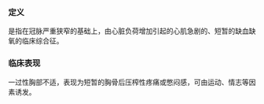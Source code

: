 ### 定义
是指在冠脉严重狭窄的基础上，由心脏负荷增加引起的心肌急剧的、短暂的缺血缺氧的临床综合征。
### 临床表现
一过性胸部不适，表现为短暂的胸骨后压榨性疼痛或憋闷感，可由运动、情志等因素诱发。